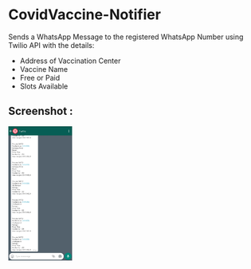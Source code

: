 # CovidVaccine-Notifier

Sends a WhatsApp Message to the registered WhatsApp Number using Twilio API with the details:
- Address of Vaccination Center
- Vaccine Name
- Free or Paid
- Slots Available

## Screenshot :

<img src="https://github.com/sharmas1ddharth/CovidVaccine-Notifier/blob/main/Screenshot/Screenshot_20210516_212943_com.whatsapp.jpg" width=128>
